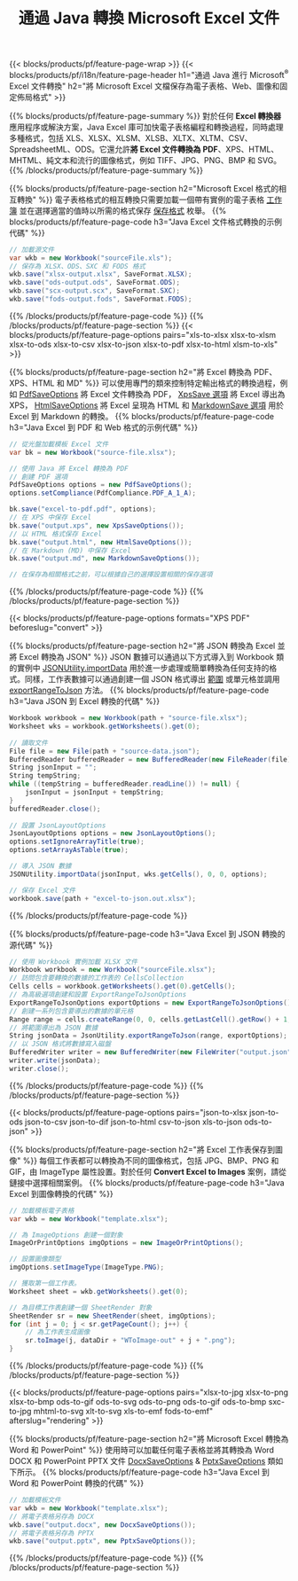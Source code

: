 ﻿---
title: 通過 Java 轉換 Microsoft Excel 文件 
url: /zh-hant/java/conversion/
description: 只需幾行 Java 代碼，即可將 Excel XLS、XLSX、ODS、CSV 轉換為 PDF、XPS、HTML、JPEG、HTML 和許多其他流行格式。
---
{{< blocks/products/pf/feature-page-wrap >}}
{{< blocks/products/pf/i18n/feature-page-header h1="通過 Java 進行 Microsoft<sup>&reg;</sup> Excel 文件轉換" h2="將 Microsoft Excel 文檔保存為電子表格、Web、圖像和固定佈局格式" >}}

{{% blocks/products/pf/feature-page-summary %}}
對於任何 **Excel 轉換器** 應用程序或解決方案，Java Excel 庫可加快電子表格編程和轉換過程，同時處理多種格式，包括 XLS、XLSX、XLSM、XLSB、XLTX、XLTM、CSV、SpreadsheetML、ODS。它還允許**將 Excel 文件轉換為 PDF**、XPS、HTML、MHTML、純文本和流行的圖像格式，例如 TIFF、JPG、PNG、BMP 和 SVG。
{{% /blocks/products/pf/feature-page-summary %}}

{{% blocks/products/pf/feature-page-section h2="Microsoft Excel 格式的相互轉換" %}}
電子表格格式的相互轉換只需要加載一個帶有實例的電子表格 [工作簿](https://apireference.aspose.com/cells/java/com.aspose.cells/Workbook) 並在選擇適當的值時以所需的格式保存 [保存格式](https://apireference.aspose.com/cells/java/com.aspose.cells/SaveFormat) 枚舉。
{{% blocks/products/pf/feature-page-code h3="Java Excel 文件格式轉換的示例代碼" %}}

```cs
// 加載源文件
var wkb = new Workbook("sourceFile.xls");
// 保存為 XLSX、ODS、SXC 和 FODS 格式
wkb.save("xlsx-output.xlsx", SaveFormat.XLSX);
wkb.save("ods-output.ods", SaveFormat.ODS);
wkb.save("scx-output.scx", SaveFormat.SXC);
wkb.save("fods-output.fods", SaveFormat.FODS);

```
{{% /blocks/products/pf/feature-page-code %}}
{{% /blocks/products/pf/feature-page-section %}}
{{< blocks/products/pf/feature-page-options pairs="xls-to-xlsx xlsx-to-xlsm xlsx-to-ods xlsx-to-csv xlsx-to-json xlsx-to-pdf xlsx-to-html xlsm-to-xls" >}}


{{% blocks/products/pf/feature-page-section h2="將 Excel 轉換為 PDF、XPS、HTML 和 MD" %}}
可以使用專門的類來控制特定輸出格式的轉換過程，例如 [PdfSaveOptions](https://apireference.aspose.com/cells/java/com.aspose.cells/PdfSaveOptions) 將 Excel 文件轉換為 PDF， [XpsSave 選項](https://apireference.aspose.com/cells/java/com.aspose.cells/XpsSaveOptions) 將 Excel 導出為 XPS， [HtmlSaveOptions](https://apireference.aspose.com/cells/java/com.aspose.cells/HtmlSaveOptions) 將 Excel 呈現為 HTML 和 [MarkdownSave 選項](https://apireference.aspose.com/cells/java/com.aspose.cells/MarkdownSaveOptions) 用於 Excel 到 Markdown 的轉換。 
{{% blocks/products/pf/feature-page-code h3="Java Excel 到 PDF 和 Web 格式的示例代碼" %}}

```cs
// 從光盤加載模板 Excel 文件
var bk = new Workbook("source-file.xlsx");

// 使用 Java 將 Excel 轉換為 PDF
// 創建 PDF 選項
PdfSaveOptions options = new PdfSaveOptions();
options.setCompliance(PdfCompliance.PDF_A_1_A);

bk.save("excel-to-pdf.pdf", options);
// 在 XPS 中保存 Excel
bk.save("output.xps", new XpsSaveOptions());
// 以 HTML 格式保存 Excel
bk.save("output.html", new HtmlSaveOptions());
// 在 Markdown (MD) 中保存 Excel
bk.save("output.md", new MarkdownSaveOptions());

// 在保存為相關格式之前，可以根據自己的選擇設置相關的保存選項

```
{{% /blocks/products/pf/feature-page-code %}}
{{% /blocks/products/pf/feature-page-section %}}

{{< blocks/products/pf/feature-page-options formats="XPS PDF" beforeslug="convert" >}}

{{% blocks/products/pf/feature-page-section h2="將 JSON 轉換為 Excel 並將 Excel 轉換為 JSON" %}}
JSON 數據可以通過以下方式導入到 Workbook 類的實例中 [JSONUtility.importData](https://apireference.aspose.com/cells/java/com.aspose.cells/jsonutility#importData) 用於進一步處理或簡單轉換為任何支持的格式。同樣，工作表數據可以通過創建一個 JSON 格式導出 [範圍](https://apireference.aspose.com/cells/java/com.aspose.cells/range) 或單元格並調用 [exportRangeToJson](https://apireference.aspose.com/cells/java/com.aspose.cells/jsonutility) 方法。
{{% blocks/products/pf/feature-page-code h3="Java JSON 到 Excel 轉換的代碼" %}}
```cs
Workbook workbook = new Workbook(path + "source-file.xlsx");
Worksheet wks = workbook.getWorksheets().get(0);
		
// 讀取文件
File file = new File(path + "source-data.json");
BufferedReader bufferedReader = new BufferedReader(new FileReader(file));
String jsonInput = "";
String tempString;
while ((tempString = bufferedReader.readLine()) != null) {
	jsonInput = jsonInput + tempString; 
}
bufferedReader.close();
							
// 設置 JsonLayoutOptions
JsonLayoutOptions options = new JsonLayoutOptions();
options.setIgnoreArrayTitle(true);
options.setArrayAsTable(true);

// 導入 JSON 數據
JSONUtility.importData(jsonInput, wks.getCells(), 0, 0, options);

// 保存 Excel 文件
workbook.save(path + "excel-to-json.out.xlsx");

```
{{% /blocks/products/pf/feature-page-code %}}

{{% blocks/products/pf/feature-page-code h3="Java Excel 到 JSON 轉換的源代碼" %}}
```cs
// 使用 Workbook 實例加載 XLSX 文件
Workbook workbook = new Workbook("sourceFile.xlsx");
// 訪問包含要轉換的數據的工作表的 CellsCollection
Cells cells = workbook.getWorksheets().get(0).getCells();
// 為高級選項創建和設置 ExportRangeToJsonOptions
ExportRangeToJsonOptions exportOptions = new ExportRangeToJsonOptions();
// 創建一系列包含要導出的數據的單元格
Range range = cells.createRange(0, 0, cells.getLastCell().getRow() + 1, cells.getLastCell().getColumn() + 1);
// 將範圍導出為 JSON 數據
String jsonData = JsonUtility.exportRangeToJson(range, exportOptions);
// 以 JSON 格式將數據寫入磁盤
BufferedWriter writer = new BufferedWriter(new FileWriter("output.json"));
writer.write(jsonData);
writer.close();    

```
{{% /blocks/products/pf/feature-page-code %}}
{{% /blocks/products/pf/feature-page-section %}}

{{< blocks/products/pf/feature-page-options pairs="json-to-xlsx json-to-ods json-to-csv json-to-dif json-to-html csv-to-json xls-to-json ods-to-json" >}}

{{% blocks/products/pf/feature-page-section h2="將 Excel 工作表保存到圖像" %}}
每個工作表都可以轉換為不同的圖像格式，包括 JPG、BMP、PNG 和 GIF，由 ImageType 屬性設置。對於任何 **Convert Excel to Images** 案例，請從鏈接中選擇相關案例。
{{% blocks/products/pf/feature-page-code h3="Java Excel 到圖像轉換的代碼" %}}
```cs
// 加載模板電子表格
var wkb = new Workbook("template.xlsx");

// 為 ImageOptions 創建一個對象
ImageOrPrintOptions imgOptions = new ImageOrPrintOptions();

// 設置圖像類型
imgOptions.setImageType(ImageType.PNG);

// 獲取第一個工作表。
Worksheet sheet = wkb.getWorksheets().get(0);

// 為目標工作表創建一個 SheetRender 對象
SheetRender sr = new SheetRender(sheet, imgOptions);
for (int j = 0; j < sr.getPageCount(); j++) {
	// 為工作表生成圖像
	sr.toImage(j, dataDir + "WToImage-out" + j + ".png");
}

```
{{% /blocks/products/pf/feature-page-code %}}
{{% /blocks/products/pf/feature-page-section %}}

{{< blocks/products/pf/feature-page-options pairs="xlsx-to-jpg xlsx-to-png xlsx-to-bmp ods-to-gif ods-to-svg ods-to-png ods-to-gif ods-to-bmp sxc-to-jpg mhtml-to-svg xlt-to-svg xls-to-emf fods-to-emf" afterslug="rendering" >}}

{{% blocks/products/pf/feature-page-section h2="將 Microsoft Excel 轉換為 Word 和 PowerPoint" %}}
使用時可以加載任何電子表格並將其轉換為 Word DOCX 和 PowerPoint PPTX 文件 [DocxSaveOptions](https://apireference.aspose.com/cells/java/com.aspose.cells/DocxSaveOptions) & [PptxSaveOptions](https://apireference.aspose.com/cells/java/com.aspose.cells/PptxSaveOptions) 類如下所示。
{{% blocks/products/pf/feature-page-code h3="Java Excel 到 Word 和 PowerPoint 轉換的代碼" %}}
```cs
// 加載模板文件
var wkb = new Workbook("template.xlsx");
// 將電子表格另存為 DOCX
wkb.save("output.docx", new DocxSaveOptions());
// 將電子表格另存為 PPTX
wkb.save("output.pptx", new PptxSaveOptions());

```
{{% /blocks/products/pf/feature-page-code %}}
{{% /blocks/products/pf/feature-page-section %}}